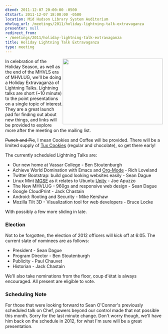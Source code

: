```yaml
---
dtend: 2011-12-07 20:00:00 -0500
dtstart: 2011-12-07 18:00:00 -0500
location: Mid Hudson Library System Auditorium
mhvlug_url: /meetings/2011/holiday-lightning-talk-extravaganza
presenter: null
redirect_from:
- /meetings/2011/holiday-lightning-talk-extravaganza
title: Holiday Lightning Talk Extravaganza
type: meeting
---
```



<img alt="" src="/sites/default/files/tux_cookies_0.jpg" style="float: right; width: 320px; height: 210px; " />In celebration of the Holiday Season, as well as the end of the MHVLS era of MHVLUG, we'll be doing a Holiday Extravaganza of Lightning Talks. Lightning talks are short (~10 minute) to the point presentations on a single topic of interest. They are a great launch pad for finding out about new things, and links will be provided to explore more after the meeting on the mailing list.

<strike>Punch and Pie</strike>, I mean Cookies and Coffee will be provided. There will be a limited supply of [Tux Cookies](http://dague.net/2011/12/06/tux-cookies/) (regular and chocolate), so get there early!

The currently scheduled Lightning Talks are:
- Our new home at Vassar College - Ben Stoutenburgh
- Achieve World Domination with Emacs and [Org-Mode](http://orgmode.org/) - Rich Loveland
- Twitter Bootstrap: build good looking websites easily - Sean Dague
- Linux Mint [MGSE](http://linuxmint.com/rel_lisa_whatsnew.php) as it relates to Ubuntu [Unity](http://unity.ubuntu.com/) - Joe Apuzzo
- The New MHVLUG - 960gs and responsive web design - Sean Dague
- Google CloudPrint - Jack Chastain
- Android: Rooting and Security - Mike Kershaw
- Mozilla Tilt 3D - Visualization tool for web developers - Bruce Locke

With possibly a few more sliding in late.

### Election

Not to be forgotten, the election of 2012 officers will kick off at 6:05. The current slate of nominees are as follows:
- President - Sean Dague
- Program Director - Ben Stoutenburgh
- Publicity - Paul Chauvet
- Historian - Jack Chastain

We'll also take nominations from the floor, coup d'état is always encouraged. All present are eligible to vote.

### Scheduling Note

For those that were looking forward to Sean O'Connor's previously scheduled talk on Chef, powers beyond our control made that not possible this month. Sorry for the last minute change. Don't worry though, we'll have him back on the schedule in 2012, for what I'm sure will be a great presentation.